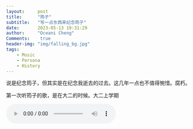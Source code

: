 ```yaml
---
layout:     post
title:      "筠子"
subtitle:   "写一点东西来纪念筠子"
date:       2023-05-13 19:31:29
author:     "Oceani Cheng"
Comments:    true
header-img: "img/falling_bg.jpg"
tags:
    - Music
    - Persona
    - History
---
```




说是纪念筠子，但其实是在纪念我逝去的过去。这几年一点也不值得惋惜。腐朽。

第一次听筠子的歌，是在大二的时候。大二上学期

<audio controls>
  <source src="/assets/music/Yunzi_Beginning of Autumn.mp3" type="audio/mp3">
</audio>
